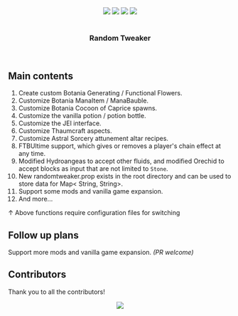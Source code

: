 <div align="center">
    <a herf="https://github.com/Project-RT/RandomTweaker/issues"> <img src="https://img.shields.io/github/issues/Project-RT/RandomTweaker?color=orange&logo=github&style=flat-square"></a>
    <a herf="https://github.com/Project-RT/RandomTweaker/network/members"> <img src="https://img.shields.io/github/forks/Project-RT/RandomTweaker?color=red&logo=github&style=flat-square"></a>
    <a herf="https://github.com/Project-RT/RandomTweaker/stargazers"> <img src="https://img.shields.io/github/stars/Project-RT/RandomTweaker?logo=github&style=flat-square"></a>
    <a herf="https://github.com/Project-RT/RandomTweaker/blob/1.12/LICENSE"> <img src="https://img.shields.io/github/license/Project-RT/RandomTweaker?color=green&logo=github&style=flat-square"></a>
</div><br />
<div align="center">
    <h3 align="center">Random Tweaker</h3>
    <br />
</div>

## Main contents

1. Create custom Botania Generating / Functional Flowers.
2. Customize Botania ManaItem / ManaBauble.
3. Customize Botania Cocoon of Caprice spawns.
4. Customize the vanilla potion / potion bottle.
5. Customize the JEI interface.
6. Customize Thaumcraft aspects.
7. Customize Astral Sorcery attunement altar recipes.
8. FTBUltime support, which gives or removes a player's chain effect at any time.
9. Modified Hydroangeas to accept other fluids, and modified Orechid to accept blocks as input that
   are not limited to `Stone`.
10. New randomtweaker.prop exists in the root directory and can be used to store data for Map<
    String, String>.
11. Support some mods and vanilla game expansion.
12. And more...

↑ Above functions require configuration files for switching

## Follow up plans
Support more mods and vanilla game expansion. <em>(PR welcome)</em>

## Contributors
Thank you to all the contributors!

<p align="center">
  <a href="https://github.com/Project-RT/RandomTweaker/graphs/contributors">
    <img src="https://contrib.rocks/image?repo=Project-RT/RandomTweaker" />
  </a>
</p>
